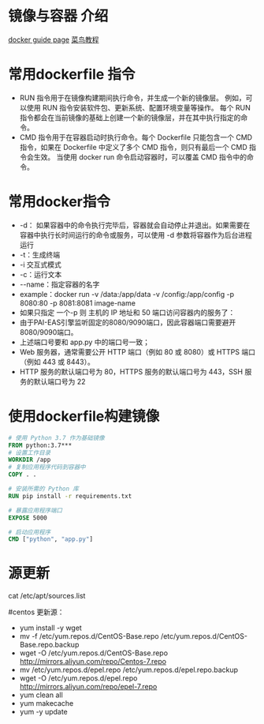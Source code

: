 # 镜像与容器 介绍
[docker guide page](https://dockerdocs.cn/get-started/index.html)
[菜鸟教程](https://www.runoob.com/docker/docker-tutorial.html)


# 常用dockerfile 指令
- RUN 指令用于在镜像构建期间执行命令，并生成一个新的镜像层。
例如，可以使用 RUN 指令安装软件包、更新系统、配置环境变量等操作。
每个 RUN 指令都会在当前镜像的基础上创建一个新的镜像层，并在其中执行指定的命令。
- CMD 指令用于在容器启动时执行命令。每个 Dockerfile 只能包含一个 CMD 指令，如果在 Dockerfile 中定义了多个 CMD 指令，则只有最后一个 CMD 指令会生效。
当使用 docker run 命令启动容器时，可以覆盖 CMD 指令中的命令。

# 常用docker指令
- -d： 如果容器中的命令执行完毕后，容器就会自动停止并退出。如果需要在容器中执行长时间运行的命令或服务，可以使用 -d 参数将容器作为后台进程运行
- -t：生成终端
- -i 交互式模式
- -c：运行文本
- --name：指定容器的名字
- example：docker run -v /data:/app/data -v /config:/app/config -p 8080:80 -p 8081:8081 image-name
- 如果只指定 一个-p 则 主机的 IP 地址和 50 端口访问容器内的服务了：
- 由于PAI-EAS引擎监听固定的8080/9090端口，因此容器端口需要避开8080/9090端口。
- 上述端口号要和 app.py 中的端口号一致；
- Web 服务器，通常需要公开 HTTP 端口（例如 80 或 8080）或 HTTPS 端口（例如 443 或 8443）。
- HTTP 服务的默认端口号为 80，HTTPS 服务的默认端口号为 443，SSH 服务的默认端口号为 22   

# 使用dockerfile构建镜像
```dockerfile
# 使用 Python 3.7 作为基础镜像
FROM python:3.7***
# 设置工作目录
WORKDIR /app
# 复制应用程序代码到容器中
COPY . .

# 安装所需的 Python 库
RUN pip install -r requirements.txt

# 暴露应用程序端口
EXPOSE 5000

# 启动应用程序
CMD ["python", "app.py"]
```

# 源更新
cat /etc/apt/sources.list

#centos 更新源：
- yum install -y wget
- mv -f /etc/yum.repos.d/CentOS-Base.repo /etc/yum.repos.d/CentOS-Base.repo.backup
- wget -O /etc/yum.repos.d/CentOS-Base.repo http://mirrors.aliyun.com/repo/Centos-7.repo
- mv /etc/yum.repos.d/epel.repo /etc/yum.repos.d/epel.repo.backup
- wget -O /etc/yum.repos.d/epel.repo http://mirrors.aliyun.com/repo/epel-7.repo
- yum clean all
- yum makecache
- yum -y update